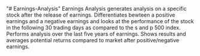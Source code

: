 "# Earnings-Analysis" 
Earnings Analysis generates analysis on a specific stock after the release of earnings. Differentiates bewteen a positive earnings and a negative earnings and looks at the performance of the stock in the following 30 trading days as compared to the s and p 500 index. Performs analysis over the last five years of earnings.
Shows results and averages potential returns compared to market after positive/negative earnings.
